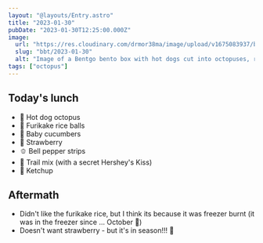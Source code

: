 ```yaml
---
layout: "@layouts/Entry.astro"
title: "2023-01-30"
pubDate: "2023-01-30T12:25:00.000Z"
image:
  url: "https://res.cloudinary.com/drmor38ma/image/upload/v1675083937/bbt/2023-01-30.jpg"
  slug: "bbt/2023-01-30"
  alt: "Image of a Bentgo bento box with hot dogs cut into octopuses, rice shaped into balls, slice, sliced baby cucumbers, sliced strawbery, bell pepper strips, trail mix and ketchup in the center"
tags: ["octopus"]
---
```


## Today's lunch

- 🐙 Hot dog octopus
- 🍘 Furikake rice balls
- 🥒 Baby cucumbers
- 🍓 Strawberry
- 🫑 Bell pepper strips
- 🥜 Trail mix (with a secret Hershey's Kiss)
- 🥫 Ketchup

## Aftermath

- Didn't like the furikake rice, but I think its because it was freezer burnt (it was in the freezer since ... October 🙈)
- Doesn't want strawberry - but it's in season!!! 😤
